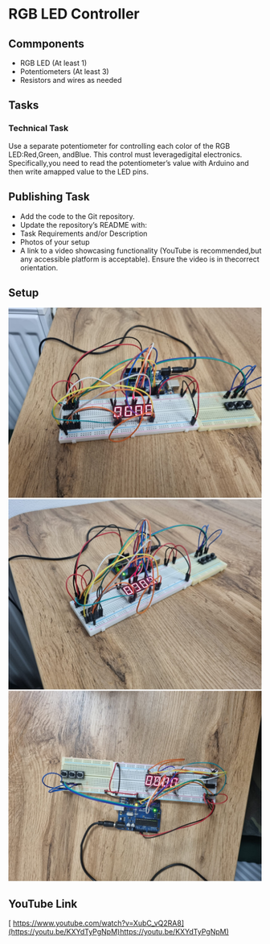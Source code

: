 # RGB LED Controller

## Commponents
- RGB LED (At least 1)
- Potentiometers (At least 3)
- Resistors and wires as needed


## Tasks
### Technical Task
Use a separate potentiometer for controlling each color of the RGB LED:Red,Green, andBlue.  This control must leveragedigital electronics.
Specifically,you  need  to  read  the  potentiometer’s  value  with  Arduino  and  then  write  amapped value to the LED pins.
## Publishing Task
- Add the code to the Git repository.
- Update the repository’s README with:
- Task Requirements and/or Description
- Photos of your setup
- A link to a video showcasing functionality (YouTube is recommended,but any accessible platform is acceptable).  Ensure the video is in thecorrect orientation.

## Setup
![first photo](1.jpg)
![second photo](2.jpg)
![third photo](3.jpg)



## YouTube Link
[  https://www.youtube.com/watch?v=XubC_vQ2RA8](https://youtu.be/KXYdTyPgNpM)https://youtu.be/KXYdTyPgNpM)

  
